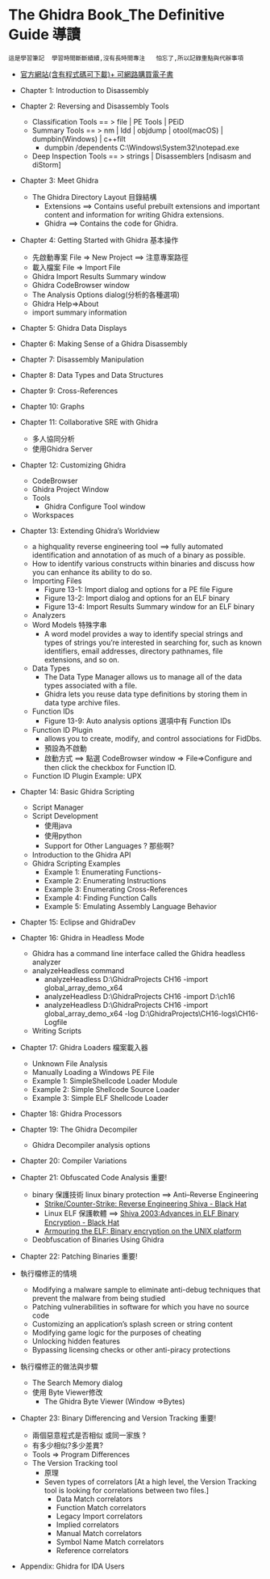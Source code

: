 # The Ghidra Book_The Definitive Guide 導讀
```
這是學習筆記  學習時間斷斷續續,沒有長時間專注   怕忘了,所以記錄重點與代辦事項
```
- [官方網站(含有程式碼可下載)+ 可網路購買電子書](https://ghidrabook.com/l)

- Chapter 1: Introduction to Disassembly

- Chapter 2: Reversing and Disassembly Tools
  - Classification Tools == > file |  PE Tools | PEiD 
  - Summary Tools == >   nm | ldd | objdump | otool(macOS) | dumpbin(Windows) | c++filt
    - dumpbin /dependents C:\Windows\System32\notepad.exe 
  - Deep Inspection Tools == > strings | Disassemblers [ndisasm and diStorm]

- Chapter 3: Meet Ghidra
  - The Ghidra Directory Layout 目錄結構
    - Extensions ==>  Contains useful prebuilt extensions and important content and information for writing Ghidra extensions. 
    - Ghidra  ==>   Contains the code for Ghidra.  

- Chapter 4: Getting Started with Ghidra  基本操作
  - 先啟動專案  File => New Project  ==> 注意專案路徑
  - 載入檔案 File => Import File
  - Ghidra Import Results Summary window
  - Ghidra CodeBrowser window
  - The Analysis Options dialog(分析的各種選項)
  - Ghidra Help=>About
  - import summary information


- Chapter 5: Ghidra Data Displays


- Chapter 6: Making Sense of a Ghidra Disassembly
- Chapter 7: Disassembly Manipulation
- Chapter 8: Data Types and Data Structures
- Chapter 9: Cross-References
- Chapter 10: Graphs
- Chapter 11: Collaborative SRE with Ghidra
  - 多人協同分析 
  - 使用Ghidra Server 

- Chapter 12: Customizing Ghidra
  - CodeBrowser
  - Ghidra Project Window
  - Tools
    - Ghidra Configure Tool window 
  - Workspaces

- Chapter 13: Extending Ghidra’s Worldview
  - a highquality reverse engineering tool ==> fully automated identification and annotation of as much of a binary as possible. 
  - How to identify various constructs within binaries and discuss how you can enhance its ability to do so.
  - Importing Files
    - Figure 13-1: Import dialog and options for a PE file Figure 
    - Figure 13-2: Import dialog and options for an ELF binary
    - Figure 13-4: Import Results Summary window for an ELF binary
  - Analyzers
  - Word Models 特殊字串
    - A word model provides a way to identify special strings and types of strings you’re interested in searching for, such as known identifiers, email addresses, directory pathnames, file extensions, and so on. 
  - Data Types
    - The Data Type Manager allows us to manage all of the data types associated with a file. 
    - Ghidra lets you reuse data type definitions by storing them in data type archive files. 
  - Function IDs
    - Figure 13-9: Auto analysis options 選項中有 Function IDs
  - Function ID Plugin
    - allows you to create, modify, and control associations for FidDbs. 
    - 預設為不啟動 
    - 啟動方式 ==> 點選  CodeBrowser window => File=>Configure and then click the checkbox for Function ID. 
  - Function ID Plugin Example: UPX


- Chapter 14: Basic Ghidra Scripting
  - Script Manager
  - Script Development
    - 使用java
    - 使用python
    - Support for Other Languages ? 那些啊?
  - Introduction to the Ghidra API
  - Ghidra Scripting Examples
    - Example 1: Enumerating Functions- 
    - Example 2: Enumerating Instructions
    - Example 3: Enumerating Cross-References
    - Example 4: Finding Function Calls
    - Example 5: Emulating Assembly Language Behavior

- Chapter 15: Eclipse and GhidraDev

- Chapter 16: Ghidra in Headless Mode
  - Ghidra has a command line interface called the Ghidra headless analyzer
  - analyzeHeadless command
    - analyzeHeadless D:\GhidraProjects CH16 -import global_array_demo_x64
    - analyzeHeadless D:\GhidraProjects CH16 -import D:\ch16
    - analyzeHeadless D:\GhidraProjects CH16 -import global_array_demo_x64 -log D:\GhidraProjects\CH16-logs\CH16-Logfile
  - Writing Scripts


- Chapter 17: Ghidra Loaders 檔案載入器
  - Unknown File Analysis
  - Manually Loading a Windows PE File
  - Example 1: SimpleShellcode Loader Module
  - Example 2: Simple Shellcode Source Loader
  - Example 3: Simple ELF Shellcode Loader


- Chapter 18: Ghidra Processors
- Chapter 19: The Ghidra Decompiler
  - Ghidra Decompiler analysis options 
- Chapter 20: Compiler Variations

- Chapter 21: Obfuscated Code Analysis 重要!
  - binary 保護技術 linux binary protection   ==>  Anti–Reverse Engineering
    - [Strike/Counter-Strike: Reverse Engineering Shiva - Black Hat](https://www.blackhat.com/presentations/bh-federal-03/bh-federal-03-eagle/bh-fed-03-eagle.pdf)
    - Linux ELF 保護軟體 ==> [Shiva 2003:Advances in ELF Binary Encryption - Black Hat](https://www.blackhat.com/presentations/bh-usa-03/bh-us-03-mehta/bh-us-03-mehta.pdf)
    - [Armouring the ELF: Binary encryption on the UNIX platform](https://grugq.github.io/docs/phrack-58-05.txt)
  - Deobfuscation of Binaries Using Ghidra

- Chapter 22: Patching Binaries 重要!

- 執行檔修正的情境
  - Modifying a malware sample to eliminate anti-debug techniques that prevent the malware from being studied
  - Patching vulnerabilities in software for which you have no source code
  - Customizing an application’s splash screen or string content
  - Modifying game logic for the purposes of cheating
  - Unlocking hidden features
  - Bypassing licensing checks or other anti-piracy protections
- 執行檔修正的做法與步驟
  - The Search Memory dialog
  - 使用 Byte Viewer修改
    - The Ghidra Byte Viewer (Window =>Bytes)

- Chapter 23: Binary Differencing and Version Tracking 重要!
  - 兩個惡意程式是否相似 或同一家族 ?
  - 有多少相似?多少差異?
  - Tools => Program Differences
  - The Version Tracking tool
    - 原理 
    - Seven types of correlators [At a high level, the Version Tracking tool is looking for correlations between two files.]
      - Data Match correlators
      - Function Match correlators
      - Legacy Import correlators
      - Implied correlators
      - Manual Match correlators
      - Symbol Name Match correlators
      - Reference correlators 

- Appendix: Ghidra for IDA Users
